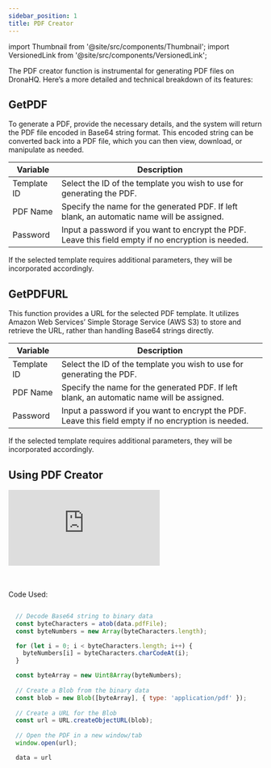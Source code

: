 ```yaml
---
sidebar_position: 1
title: PDF Creator
---
```


import Thumbnail from '@site/src/components/Thumbnail';
import VersionedLink from '@site/src/components/VersionedLink';


The PDF creator function is instrumental for generating PDF files on DronaHQ. Here’s a more detailed and technical breakdown of its features:

## GetPDF

To generate a PDF, provide the necessary details, and the system will return the PDF file encoded in Base64 string format. This encoded string can be converted back into a PDF file, which you can then view, download, or manipulate as needed.

| Variable      | Description                                                      |
|-------------------|----------------------------------------------------------------------|
| Template ID   | Select the ID of the template you wish to use for generating the PDF. |
| PDF Name      | Specify the name for the generated PDF. If left blank, an automatic name will be assigned. |
| Password      | Input a password if you want to encrypt the PDF. Leave this field empty if no encryption is needed. |

If the selected template requires additional parameters, they will be incorporated accordingly.

## GetPDFURL

This function provides a URL for the selected PDF template. It utilizes Amazon Web Services’ Simple Storage Service (AWS S3) to store and retrieve the URL, rather than handling Base64 strings directly.

| Variable      | Description                                                      |
|-------------------|----------------------------------------------------------------------|
| Template ID   | Select the ID of the template you wish to use for generating the PDF. |
| PDF Name      | Specify the name for the generated PDF. If left blank, an automatic name will be assigned. |
| Password      | Input a password if you want to encrypt the PDF. Leave this field empty if no encryption is needed. |

If the selected template requires additional parameters, they will be incorporated accordingly.


## Using PDF Creator 

<div style={{ position: 'relative', paddingBottom: 'calc(46.33333333333333% + 41px)', height: 0 }}> 
    <iframe 
        src="https://demo.arcade.software/9RQPP4czVh5Fgq5zez1m?embed" 
        title="Theme Creation" 
        frameborder="0" 
        loading="lazy" 
        webkitallowfullscreen 
        mozallowfullscreen 
        allowfullscreen 
        style= {{ position: 'absolute', top: 0, left: 0, width: '100%', height: '100%', colorScheme: 'light' }} >
    </iframe>
</div>
<br></br>

Code Used:

```js

  // Decode Base64 string to binary data
  const byteCharacters = atob(data.pdfFile);
  const byteNumbers = new Array(byteCharacters.length);

  for (let i = 0; i < byteCharacters.length; i++) {
    byteNumbers[i] = byteCharacters.charCodeAt(i);
  }

  const byteArray = new Uint8Array(byteNumbers);
  
  // Create a Blob from the binary data
  const blob = new Blob([byteArray], { type: 'application/pdf' });
  
  // Create a URL for the Blob
  const url = URL.createObjectURL(blob);
  
  // Open the PDF in a new window/tab
  window.open(url);

  data = url
```